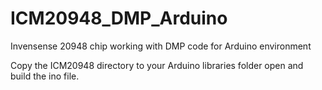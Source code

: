 # ICM20948_DMP_Arduino
Invensense 20948 chip working with DMP code for Arduino environment

Copy the ICM20948 directory to your Arduino libraries folder
open and build the ino file.
